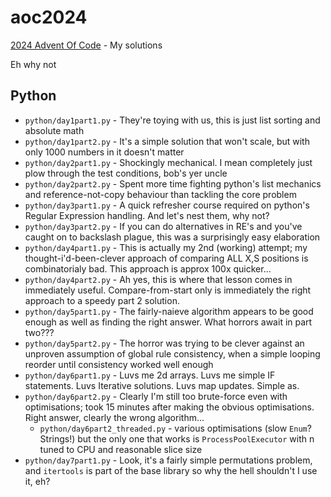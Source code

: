 # aoc2024

[2024 Advent Of Code](https://adventofcode.com/2024) - My solutions

Eh why not

## Python
  - `python/day1part1.py`  - They're toying with us, this is just list sorting and absolute math
  - `python/day1part2.py`  - It's a simple solution that won't scale, but with only 1000 numbers in it doesn't matter
  - `python/day2part1.py`  - Shockingly mechanical. I mean completely just plow through the test conditions, bob's yer uncle
  - `python/day2part2.py`  - Spent more time fighting python's list mechanics and reference-not-copy behaviour than tackling the core problem
  - `python/day3part1.py`  - A quick refresher course required on python's Regular Expression handling. And let's nest them, why not?
  - `python/day3part2.py`  - If you can do alternatives in RE's and you've caught on to backslash plague, this was a surprisingly easy elaboration
  - `python/day4part1.py`  - This is actually my 2nd (working) attempt; my thought-i'd-been-clever approach of comparing ALL X,S positions is combinatorialy bad. This approach is approx 100x quicker...
  - `python/day4part2.py`  - Ah yes, this is where that lesson comes in immediately useful. Compare-from-start only is immediately the right approach to a speedy part 2 solution.
  - `python/day5part1.py`  - The fairly-naieve algorithm appears to be good enough as well as finding the right answer. What horrors await in part two???
  - `python/day5part2.py`  - The horror was trying to be clever against an unproven assumption of global rule consistency, when a simple looping reorder until consistency worked well enough
  - `python/day6part1.py`  - Luvs me 2d arrays. Luvs me simple IF statements. Luvs Iterative solutions. Luvs map updates. Simple as.
  - `python/day6part2.py`  - Clearly I'm still too brute-force even with optimisations; took 15 minutes after making the obvious optimisations. Right answer, clearly the wrong algorithm...
    - `python/day6part2_threaded.py`  - various optimisations (slow `Enum`? Strings!) but the only one that works is `ProcessPoolExecutor` with n tuned to CPU and reasonable slice size
  - `python/day7part1.py`  - Look, it's a fairly simple permutations problem, and `itertools` is part of the base library so why the hell shouldn't I use it, eh?